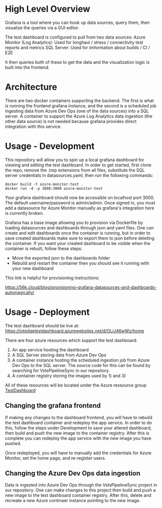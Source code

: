 # High Level Overview
Grafana is a tool where you can hook up data sources, query them, then visualize the queries via a GUI editor.

The test dashboard is configured to pull from two data sources:
Azure Monitor (Log Analytics): Used for longhaul / stress / connectivity test reports and metrics
SQL Server: Used for imformation about builds / CI / E2E

It then queries both of these to get the data and the visualization logic is built into the frontend.

# Architecture
There are two docker containers supporting the backend. The first is what is running the frontend grafana instance, and the second is a scheduled job ingesting data from Azure Dev Ops (one of the data sources) into a SQL server. A container to support the Azure Log Analytics data ingestion (the other data source) is not needed because grafana provides direct integration with this service.

# Usage - Development

This repository will allow you to spin up a local grafana dashboard for viewing and editing the test dashboard. In order to get started, first clone the repo, remove the .tmp extensions from all files, substitute the SQL server credentials in datasources.yaml, then run the following commands:
```
docker build -t azure-monitor-test .
docker run -d -p 3000:3000 azure-monitor-test
```

Your grafana dashboard should now be accessible on localhost port 3000. The default username/password is admin/admin. Once signed in, you must add a datasource for Azure Monitor manually as grafana's integration here is currently broken.

Grafana has a base image allowing you to provision via Dockerfile by loading datasources and dashboards through json and yaml files. One can create and edit dashboards once the container is running, but in order to save created dashboards make sure to export them to json before deleting the container. If you want your created dashboard to be visible when the container is rebuilt, follow these steps:
- Move the exported json to the dashboards folder
- Rebuild and restart the container then you should see it running with your new dashboard

This link is helpful for provisioning instructions:

https://56k.cloud/blog/provisioning-grafana-datasources-and-dashboards-automagically/

# Usage - Deployment

The test dashboard should be live at:
https://iotedgetestdashboard.azurewebsites.net/d/OLjJ46wWz/home

There are four azure resources which support the test dashboard:
1. An app service hosting the dashboard
2. A SQL Server storing data from Azure Dev Ops
3. A container instance hosting the scheduled ingestion job from Azure Dev Ops to the SQL server. The source code for this can be found by searching for VstsPipelineSync in our repository.
4. A container registry storing the images used by 1) and 3)

All of these resources will be located under the Azure ressource group [TestDashboard](https://ms.portal.azure.com/#@microsoft.onmicrosoft.com/resource/subscriptions/5ed2dcb6-29bb-40de-a855-8c24a8260343/resourceGroups/TestDashboard/overview)

## Changing the grafana frontend
If making any changes to the dashboard frontend, you will have to rebuild the test dashboard container and redeploy the app service. In order to do this, follow the steps under Development to save your altered dashboard, then build and push the new image to the container registry. After this is complete you can redeploy the app service with the new image you have pushed. 

Once redeployed, you will have to manually add the credentials for Azure Monitor, set the home page, and re-register users.

## Changing the Azure Dev Ops data ingestion
Data is ingested into Azure Dev Ops through the VstsPipelineSync project in our repository. One can make changes to this project then build and push a new image to the test dashboard container registry. After this, delete and recreate a new Azure continaer instance pointing to the new image.

